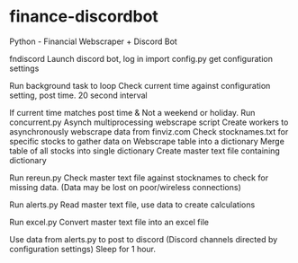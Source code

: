 # finance-discordbot
Python - Financial Webscraper + Discord Bot

fndiscord
Launch discord bot, log in
import config.py
  get configuration settings
  
Run background task to loop
Check current time against configuration setting, post time.
  20 second interval
  
If current time matches post time & Not a weekend or holiday.
  Run concurrent.py
    Asynch multiprocessing webscrape script
    Create workers to asynchronously webscrape data from finviz.com
    Check stocknames.txt for specific stocks to gather data on
    Webscrape table into a dictionary
    Merge table of all stocks into single dictionary
    Create master text file containing dictionary
  
  Run rereun.py
    Check master text file against stocknames to check for missing data.
    (Data may be lost on poor/wireless connections)
   
  Run alerts.py
    Read master text file, use data to create calculations
   
  Run excel.py
    Convert master text file into an excel file
  
  Use data from alerts.py to post to discord (Discord channels directed by configuration settings)
  Sleep for 1 hour. 
